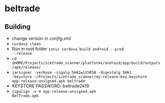 # beltrade
## Building
- change version in <i>config.xml</i>
- <code>cordova clean</code>
- Run in root folder <code>ionic cordova build android --prod --release</code>
- <code>cd $HOME/Projects/icetrade_scanner/platforms/android/app/build/outputs/apk/release/</code>
- <code>jarsigner -verbose -sigalg SHA1withRSA -digestalg SHA1 -keystore ~/Projects/icetrade_scanner/my-release-key.keystore app-release-unsigned.apk beltrade</code>
- KEYSTORE PASSWORD: beltrade2k19
- <code>zipalign -v 4 app-release-unsigned.apk BelTrade.apk</code>